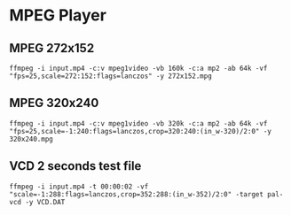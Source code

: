 # MPEG Player

## MPEG 272x152

```console
ffmpeg -i input.mp4 -c:v mpeg1video -vb 160k -c:a mp2 -ab 64k -vf "fps=25,scale=272:152:flags=lanczos" -y 272x152.mpg
```

## MPEG 320x240

```console
ffmpeg -i input.mp4 -c:v mpeg1video -vb 320k -c:a mp2 -ab 64k -vf "fps=25,scale=-1:240:flags=lanczos,crop=320:240:(in_w-320)/2:0" -y 320x240.mpg
```

## VCD 2 seconds test file

```console
ffmpeg -i input.mp4 -t 00:00:02 -vf "scale=-1:288:flags=lanczos,crop=352:288:(in_w-352)/2:0" -target pal-vcd -y VCD.DAT
```
